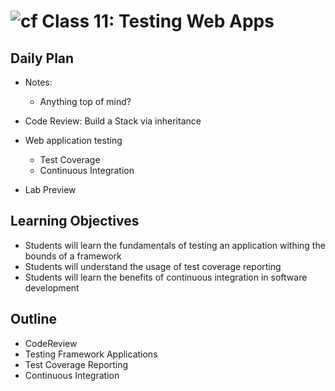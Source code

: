 # ![cf](http://i.imgur.com/7v5ASc8.png) Class 11: Testing Web Apps

## Daily Plan
- Notes:
    - Anything top of mind?
    
- Code Review: Build a Stack via inheritance
- Web application testing
    - Test Coverage
    - Continuous Integration
- Lab Preview

## Learning Objectives

- Students will learn the fundamentals of testing an application withing the bounds of a framework
- Students will understand the usage of test coverage reporting
- Students will learn the benefits of continuous integration in software development

## Outline
- CodeReview
- Testing Framework Applications
- Test Coverage Reporting
- Continuous Integration
<!-- [Hyperlinks]{:target="_blank"} -->


<!-- links -->
<!-- [Hyperlinks]: To supporting materials -->

